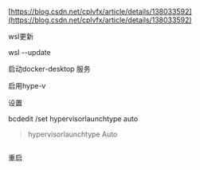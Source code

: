 [https://blog.csdn.net/cplvfx/article/details/138033592](https://blog.csdn.net/cplvfx/article/details/138033592)



wsl更新

 wsl --update

启动docker-desktop 服务

启用hype-v

设置

bcdedit /set hypervisorlaunchtype auto

> hypervisorlaunchtype    Auto
>

```plain

```

重启



